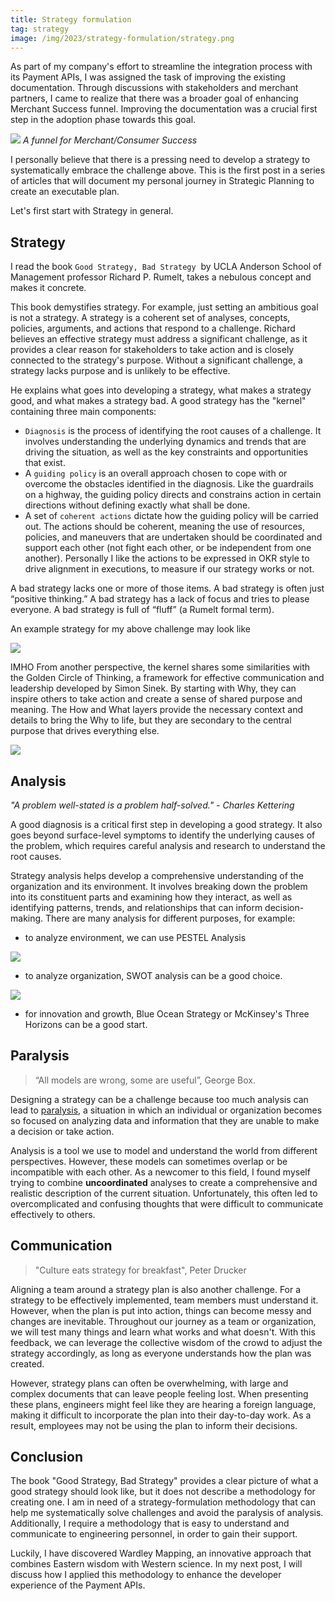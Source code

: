 ```yaml
---
title: Strategy formulation
tag: strategy
image: /img/2023/strategy-formulation/strategy.png
---
```



As part of my company's effort to streamline the integration process with its Payment APIs, I was assigned the task of improving the existing documentation. Through discussions with stakeholders and merchant partners, I came to realize that there was a broader goal of enhancing Merchant Success funnel. Improving the documentation was a crucial first step in the adoption phase towards this goal.

![](../img/2023/strategy-formulation/useriq-merchant-success.webp)
*A funnel for Merchant/Consumer Success*


I personally believe that there is a pressing need to develop a strategy to systematically embrace the challenge above. This is the first post in a series of articles that will document my personal journey in Strategic Planning to create an executable plan.

Let's first start with Strategy in general.

## Strategy

I read the book `Good Strategy, Bad Strategy`  by UCLA Anderson School of Management professor Richard P. Rumelt, takes a nebulous concept and makes it concrete. 

This book demystifies strategy. For example, just setting an ambitious goal is not a strategy. A strategy is a coherent set of analyses, concepts, policies, arguments, and actions that respond to a challenge. Richard believes an effective strategy must address a significant challenge, as it provides a clear reason for stakeholders to take action and is closely connected to the strategy's purpose. Without a significant challenge, a strategy lacks purpose and is unlikely to be effective.

He explains what goes into developing a strategy, what makes a strategy good, and what makes a strategy bad. A good strategy has the "kernel" containing three main components:

- `Diagnosis` is the process of identifying the root causes of a challenge. It involves understanding the underlying dynamics and trends that are driving the situation, as well as the key constraints and opportunities that exist.
- A `guiding policy` is an overall approach chosen to cope with or overcome the obstacles identified in the diagnosis. Like the guardrails on a highway, the guiding policy directs and constrains action in certain directions without defining exactly what shall be done.
- A set of `coherent actions` dictate how the guiding policy will be carried out. The actions should be coherent, meaning the use of resources, policies, and maneuvers that are undertaken should be coordinated and support each other (not fight each other, or be independent from one another). Personally I like the actions to be expressed in OKR style to drive alignment in executions, to measure if our strategy works or not.

A bad strategy lacks one or more of those items. A bad strategy is often just “positive thinking.” A bad strategy has a lack of focus and tries to please everyone. A bad strategy is full of “fluff” (a Rumelt formal term).

An example strategy for my above challenge may look like

![](../img/2023/strategy-formulation/example-strategy.png)

IMHO From another perspective, the kernel shares some similarities with the  Golden Circle of Thinking, a framework for effective communication and leadership developed by Simon Sinek. By starting with Why, they can inspire others to take action and create a sense of shared purpose and meaning. The How and What layers provide the necessary context and details to bring the Why to life, but they are secondary to the central purpose that drives everything else.

![](../img/2023/strategy-formulation/golden-kernel-okr.png)

## Analysis

*"A problem well-stated is a problem half-solved." - Charles Kettering*

A good diagnosis is a critical first step in developing a good strategy. It also goes beyond surface-level symptoms to identify the underlying causes of the problem, which requires careful analysis and research to understand the root causes.

Strategy analysis helps develop a comprehensive understanding of the organization and its environment. It involves breaking down the problem into its constituent parts and examining how they interact, as well as identifying patterns, trends, and relationships that can inform decision-making. There are many analysis for different purposes, for example:

- to analyze environment, we can use PESTEL Analysis

![](../img/2023/strategy-formulation/pestel-analysis.png)

- to analyze organization, SWOT analysis can be a good choice.

![](../img/2023/strategy-formulation/swot-analysis.png)

- for innovation and growth, Blue Ocean Strategy or McKinsey's Three Horizons can be a good start.

## Paralysis

> “All models are wrong, some are useful”, George Box.

Designing a strategy can be a challenge because too much analysis can lead to [paralysis](https://en.wikipedia.org/wiki/Analysis_paralysis), a situation in which an individual or organization becomes so focused on analyzing data and information that they are unable to make a decision or take action. 

Analysis is a tool we use to model and understand the world from different perspectives. However, these models can sometimes overlap or be incompatible with each other. As a newcomer to this field, I found myself trying to combine **uncoordinated** analyses to create a comprehensive and realistic description of the current situation. Unfortunately, this often led to overcomplicated and confusing thoughts that were difficult to communicate effectively to others. 

## Communication

> "Culture eats strategy for breakfast", Peter Drucker

Aligning a team around a strategy plan is also another challenge. For a strategy to be effectively implemented, team members must understand it. However, when the plan is put into action, things can become messy and changes are inevitable. Throughout our journey as a team or organization, we will test many things and learn what works and what doesn't. With this feedback, we can leverage the collective wisdom of the crowd to adjust the strategy accordingly, as long as everyone understands how the plan was created.

However, strategy plans can often be overwhelming, with large and complex documents that can leave people feeling lost. When presenting these plans, engineers might feel like they are hearing a foreign language, making it difficult to incorporate the plan into their day-to-day work. As a result, employees may not be using the plan to inform their decisions.

## Conclusion

The book "Good Strategy, Bad Strategy" provides a clear picture of what a good strategy should look like, but it does not describe a methodology for creating one. I am in need of a strategy-formulation methodology that can help me systematically solve challenges and avoid the paralysis of analysis. Additionally, I require a methodology that is easy to understand and communicate to engineering personnel, in order to gain their support.

Luckily, I have discovered Wardley Mapping, an innovative approach that combines Eastern wisdom with Western science. In my next post, I will discuss how I applied this methodology to enhance the developer experience of the Payment APIs.